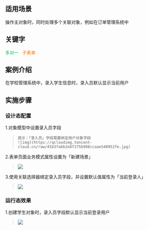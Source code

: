 ## 适用场景

操作主对象时，同时处理多个关联对象，例如在订单管理系统中

## 关键字

<font color ="#0abf5b">多对一&nbsp;&nbsp;</font>
<font color ="#ff7200">子表单</font>

## 案例介绍

在学校管理系统中，录入学生信息时，录入员默认显示当前用户

## 实施步骤

### 设计态配置

1.对象模型中设置录入员字段

>     提示：「录入员」字段需要绑定用户对象字段
>     ![img](https://qcloudimg.tencent-cloud.cn/raw/45b3fabb2e8f375b998ccaae540952fe.jpg)

2.表单页面业务模式属性设置为「新建场景」

> <img src="https://qcloudimg.tencent-cloud.cn/raw/52ef9558347697e7fce1564562d22ec3.jpg"></img>

3.使用关联选择器绑定录入员字段，并设置默认值属性为「当前登录人」

> <img src="https://qcloudimg.tencent-cloud.cn/raw/19d0afd154c9d11dfc3f10cbdddd7f9b.jpg"></img>

### 运行态效果

1.创建学生对象时，录入员字段默认显示当前登录用户

> <img src="https://qcloudimg.tencent-cloud.cn/raw/bd49162145cd9f2518a35668e383a3e3.jpg"></img>